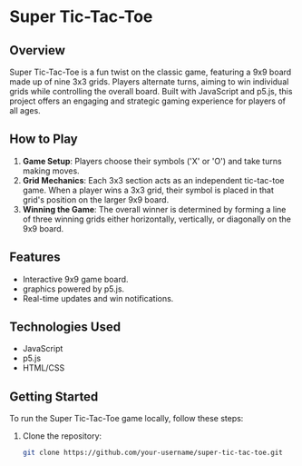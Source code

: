 # Super Tic-Tac-Toe

## Overview

Super Tic-Tac-Toe is a fun twist on the classic game, featuring a 9x9 board made up of nine 3x3 grids. Players alternate turns, aiming to win individual grids while controlling the overall board. Built with JavaScript and p5.js, this project offers an engaging and strategic gaming experience for players of all ages.

## How to Play

1. **Game Setup**: Players choose their symbols ('X' or 'O') and take turns making moves.
2. **Grid Mechanics**: Each 3x3 section acts as an independent tic-tac-toe game. When a player wins a 3x3 grid, their symbol is placed in that grid's position on the larger 9x9 board.
3. **Winning the Game**: The overall winner is determined by forming a line of three winning grids either horizontally, vertically, or diagonally on the 9x9 board.

## Features

- Interactive 9x9 game board.
- graphics powered by p5.js.
- Real-time updates and win notifications.

## Technologies Used

- JavaScript
- p5.js
- HTML/CSS

## Getting Started

To run the Super Tic-Tac-Toe game locally, follow these steps:

1. Clone the repository:
   ```bash
   git clone https://github.com/your-username/super-tic-tac-toe.git

